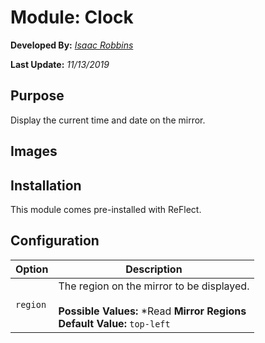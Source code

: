 # Module: Clock

**Developed By:** *[Isaac Robbins](https://github.com/MeAwesome)*

**Last Update:** *11/13/2019*

## Purpose

Display the current time and date on the mirror.

## Images



## Installation

This module comes pre-installed with ReFlect.

## Configuration

| Option | Description
| ------ | ------
| `region` | The region on the mirror to be displayed. <br><br> **Possible Values:** *Read __Mirror Regions__ <br> **Default Value:** `top-left`

##

